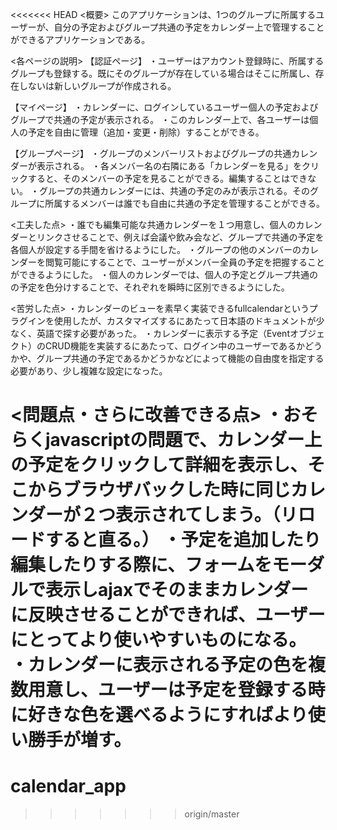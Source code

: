 <<<<<<< HEAD
<概要>
このアプリケーションは、1つのグループに所属するユーザーが、自分の予定およびグループ共通の予定をカレンダー上で管理することができるアプリケーションである。


<各ページの説明>
【認証ページ】
・ユーザーはアカウント登録時に、所属するグループも登録する。既にそのグループが存在している場合はそこに所属し、存在しないは新しいグループが作成される。

【マイページ】
・カレンダーに、ログインしているユーザー個人の予定およびグループで共通の予定が表示される。
・このカレンダー上で、各ユーザーは個人の予定を自由に管理（追加・変更・削除）することができる。

【グループページ】
・グループのメンバーリストおよびグループの共通カレンダーが表示される。
・各メンバー名の右隣にある「カレンダーを見る」をクリックすると、そのメンバーの予定を見ることができる。編集することはできない。
・グループの共通カレンダーには、共通の予定のみが表示される。そのグループに所属するメンバーは誰でも自由に共通の予定を管理することができる。


<工夫した点>
・誰でも編集可能な共通カレンダーを１つ用意し、個人のカレンダーとリンクさせることで、例えば会議や飲み会など、グループで共通の予定を各個人が設定する手間を省けるようにした。
・グループの他のメンバーのカレンダーを閲覧可能にすることで、ユーザーがメンバー全員の予定を把握することができるようにした。
・個人のカレンダーでは、個人の予定とグループ共通のの予定を色分けすることで、それぞれを瞬時に区別できるようにした。


<苦労した点>
・カレンダーのビューを素早く実装できるfullcalendarというプラグインを使用したが、カスタマイズするにあたって日本語のドキュメントが少なく、英語で探す必要があった。
・カレンダーに表示する予定（Eventオブジェクト）のCRUD機能を実装するにあたって、ログイン中のユーザーであるかどうかや、グループ共通の予定であるかどうかなどによって機能の自由度を指定する必要があり、少し複雑な設定になった。


<問題点・さらに改善できる点>
・おそらくjavascriptの問題で、カレンダー上の予定をクリックして詳細を表示し、そこからブラウザバックした時に同じカレンダーが２つ表示されてしまう。（リロードすると直る。）
・予定を追加したり編集したりする際に、フォームをモーダルで表示しajaxでそのままカレンダーに反映させることができれば、ユーザーにとってより使いやすいものになる。
・カレンダーに表示される予定の色を複数用意し、ユーザーは予定を登録する時に好きな色を選べるようにすればより使い勝手が増す。
=======
# calendar_app
>>>>>>> origin/master
